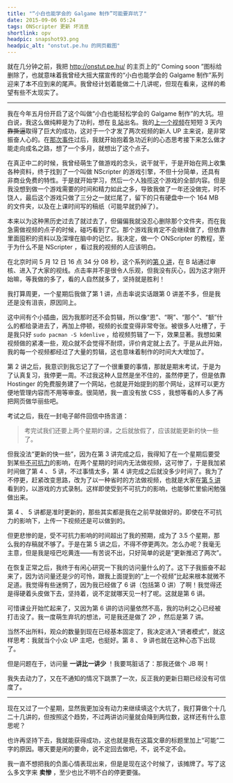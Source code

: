 ```yaml
---
title: "“小白也能学会的 Galgame 制作”可能要弃坑了"
date: 2015-09-06 05:24
tags: ONScripter 更新 坏消息
shortlink: opv
headpic: snapshot93.png
headpic_alt: "onstut.pe.hu 的网页截图"
---
```


就在几分钟之前，我把 <http://onstut.pe.hu/> 的主页上的“ Coming soon ”图标给删除了，也就意味着我曾经大摇大摆宣传的“小白也能学会的 Galgame 制作”系列迎来了本不应到来的尾声。我曾经计划着能做二十几讲呢，但现在看来，这样的希望有些不太现实了。

<!--more-->

---------------

我在今年五月份开启了这个叫做“小白也能轻松学会的 Galgame 制作”的大坑。坦白说，我这么做纯粹是为了功利，想在 [B 站](http://www.bilibili.com/)出名。我的[上一个视频](http://www.bilibili.com/video/av2137621/)在短短 3 天内~~靠撕逼~~取得了巨大的成功，这对于一个才发了两次视频的新人 UP 主来说，是非常振奋人心的。在[那次事件](http://tieba.baidu.com/p/3653329977)过后，我就开始抱着急功近利的心态思考接下来怎么做才能走向成名之路，想了一个多月，就想出了这个点子。

在真正中二的时候，我曾经萌生了做游戏的念头，说干就干，于是开始在网上收集各种资料，终于找到了一个叫做 NScripter 的游戏引擎，不但十分简单，还具有非商业免费的特性。于是就开始学习，然后一个人独揽这个游戏的全部内容。但是我没想到做一个游戏需要的时间和精力如此之多，导致我做了一年还没做完，时不饶人，最后这个游戏只做了三分之一就烂尾了，留下的只有硬盘中一个 164 MB 的文件夹，以及在上课时间写的稿纸（可能早就扔掉了）。

本来以为这种黑历史过去了就过去了，但偏偏我就没忍心删除那个文件夹，而在我急需做视频的点子的时候，碰巧看到了它。那个游戏我肯定不会继续做了，但依靠里面囤积的资料以及深埋在脑中的记忆，我决定，做一个 ONScripter 的教程，至于为什么不是 NScripter ，看过我的视频的人应该明白。

在北京时间 5 月 12 日 16 点 34 分 08 秒，这个系列的[第 0 讲](http://www.bilibili.com/video/av2318004/)，在 B 站通过审核、进入了大家的视线。点击率并不是很令人乐观，但我没有灰心，因为这才刚开始嘛，等我做的多了，看的人自然就多了，坚持就是胜利！

我打算周更，一个星期后我做了第 1 讲，点击率说实话跟第 0 讲差不多，但是我还是没有沮丧，原因同上。

这中间有个小插曲，因为我那时还不会剪辑，所以像“恩”、“啊”、“那个”、“额”什么的都给录进去了，再加上停顿，视频的长度变得非常夸张。被很多人吐槽了，于是我只好 `sudo pacman -S kdenlive` ，给视频剪辑了一下，效果显著。我想如果视频做的紧凑一些，观众就不会觉得不耐烦，评价肯定就上去了。于是从此开始，我的每一个视频都经过了大量的剪辑，这也意味着制作的时间大大增加了。

第 2 讲之后，我意识到我忘记了了一个很重要的事情，那就是期末考试，于是为了认真复习，我停更一周。不过我这种人显然是坐不住的，虽然停更了，但是依靠 Hostinger 的免费服务建了一个网站，也就是开始提到的那个网址，这样可以更方便地管理内容而不用等审查。很简陋，我一直没有放 CSS ，我想等看的人多了再把网页做华丽些吧。

考试之后，我在一封电子邮件回信中扬言道：

>   考完试我们还要上两个星期的课，之后就放假了，应该就能更新的快一些了。

但我没法“更新的快一些”，因为在第 3 讲完成之后，我得知了在一个星期后要受到某些[不可抗力](http://news.xinhuanet.com/photo/2013-12/05/132943813_11n.jpg)的影响，在两个星期的时间内无法做视频，这可惨了，于是我加紧时间做了第 4 、 5 讲，不过事情太多，第 4 讲完成之后就没多少时间了。我为了不停更，赶紧改变思路，改为了以一种省时的方法做视频，也就是大家在[第 5 讲](http://www.bilibili.com/video/av2494567/)看到的，以游戏的方式录制。这样即使受到不可抗力的影响，也能够忙里偷闲勉强做出来。

第 4 、 5 讲都是准时更新的，那些其实都是我在之前早就做好的。即使在不可抗力的影响下，上传一下视频还是可以做到的。

但更悲惨的是，受不可抗力影响的时间超出了我的预期，成为了 3.5 个星期，那么我的存稿就不够了。于是在第 5 讲之后，不得不停更两次。怎么办呢？我毫无主意，但是我是哑巴吃黄连——有苦说不出，只好简单的说是“更新推迟了两次”。

在恢复正常之后，我终于有闲心研究一下我的访问量什么的了。这下子我振奋不起来了，因为访问量还是少的可怜，跟我上面提到的“上一个视频”比起来根本就微不足道。我觉得有些迷惘了，因为我已经做了 6 讲（包括第 0 讲）了啊！我觉得还是得硬着头皮做下去，坚持着，说不定就哪天见一村了呢。这就是第 6 讲。

可惜课业开始忙起来了，又因为第 6 讲的访问量依然不高，我的功利之心已经被打击没了。我一度萌生弃坑的想法，可是我还是做了 2P ，然后是第 7 讲。

当然不出所料，观众的数量到现在已经基本固定了，我决定进入“贤者模式”，就这样思考：我就当个小众 UP 主吧，也挺好。第 8 、 9 讲也就在这种心态下出现了。

但是问题在于，访问量 **一讲比一讲少** ！我要骂脏话了：那我还做个 JB 啊！

我失去动力了，又在不通知的情况下跳票了一次，反正我的更新日期已经没有可信度了。

-----------------

现在又过了一个星期，显然我更加没有动力来继续填这个大坑了，我打算做个十几二十几讲的，但按照这个趋势，不过两讲访问量就会降到两位数，这样还有什么意思呢？

也许再坚持下去，我就能获得成功，这也就是我在这篇文章的标题里加上“可能”二字的原因。哪天要是闲的要命，说不定回去做吧，不，说不定不会。

我一直不想把我的负面心情表现出来，但是是现在这个时候了，该摊牌了。写了这么多文字来 **卖惨** ，至少也比不明不白的停更要强。
